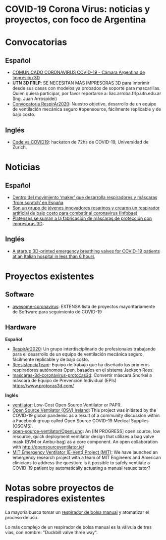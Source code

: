 # COVID-19 Corona Virus: noticias y proyectos, con foco de Argentina

# Convocatorias

## Español

- [COMUNICADO CORONAVIRUS COVID-19 - Cámara Argentina de Impresión 3D](https://www.camar3d.org/comunicado-coronavirus-covid-19/)
- **UTN 3D FRLP**: SE NECESITAN MAS IMPRESORAS 3D para imprimir desde sus casas con modelos ya probados de soporte para mascarillas. Quien quiera participar, por favor reportarse a: liac.arroba.frlp.utn.edu.ar (Ing. Juan Arrospidei)
- [Convocatoria RespirAr2020](https://twitter.com/RespirAr2020/status/1241410245345378307): Nuestro objetivo, desarrollo de un equipo de ventilación mecánica seguro #opensource, fácilmente replicable y de bajo costo.

## Inglés

- [Code vs COVID19](https://www.codevscovid19.org): hackaton de 72hs de COVID-19, Universidad de Zurich.

# Noticias

## Español

- [Dentro del movimiento ‘maker’ que desarrolla respiradores y máscaras ‘from scratch’ en España](https://hipertextual.com/2020/03/movimiento-maker-respiradores-mascaras-espana-covid)
- [Son un grupo de jóvenes innovadores rosarinos y crearon un respirador artificial de bajo costo para combatir al coronavirus (Infobae)](https://www.infobae.com/sociedad/2020/03/22/son-un-grupo-de-jovenes-innovadores-rosarinos-y-crearon-un-respirador-artificial-de-bajo-costo-para-combatir-al-coronavirus/)
- [Platenses se suman a la fabricación de máscaras de protección con impresoras 3D](https://www.0221.com.ar/nota/2020-3-23-14-22-0-la-plata-se-suma-a-la-fabricacion-de-mascaras-de-proteccion-con-impresoras-3d):

## Inglés

- [A startup 3D-printed emergency breathing valves for COVID-19 patients at an Italian hospital in less than 6 hours](https://www.businessinsider.com/coronavirus-italian-hospital-3d-printed-breathing-valves-covid-19-patients-2020-3)

# Proyectos existentes

## Software

- [awesome-coronavirus](https://github.com/soroushchehresa/awesome-coronavirus): EXTENSA lista de proyectos mayoritariamente de Software para seguimiento de COVID-19

## Hardware

**Español**

- [RespirAr2020](https://twitter.com/respirar2020): Un grupo interdisciplinario de profesionales trabajando para el desarrollo de un equipo de ventilación mecánica seguro, fácilmente replicable y de bajo costo.
- [ReesistenciaTeam](https://twitter.com/ReesistenciaT): Equipo de trabajo que ha diseñado los primeros respiradores autónomos Open, basados en el sistema Jackson Rees.
- [mascaras-3d-coronavirus-protocas3d](https://github.com/Vidasoft-app/mascaras-3d-coronavirus-protocas3d): Convertir máscara Snorkel a máscara de Equipo de Prevención Individual (EPIs) https://www.protocas3d.com/



**Inglés**

- [ventilator](https://github.com/jcl5m1/ventilator): Low-Cost Open Source Ventilator or PAPR.
- [Open Source Ventilator (OSV) Ireland](https://opensourceventilator.ie/): This project was initiated by the COVID-19 global pandemic as a result of a community discussion within a Facebook group called Open Source COVID-19 Medical Supplies (OSCMS).
- [open-source-ventilator/OpenLung](https://gitlab.com/open-source-ventilator/OpenLung): An [IN PROGRESS] open source, low resource, quick deployment ventilator design that utilizes a bag valve mask (BVM or Ambu-bag) as a core component. An open collaboration with http://opensourceventilator.ie/
- [MIT Emergency Ventilator (E-Vent) Project (MIT)](https://e-vent.mit.edu/): We have launched an emergency research project with a team of MIT Engineers and American clinicians to address the question: Is it possible to safely ventilate a COVID-19 patient by automatically actuating a manual resuscitator?

# Notas sobre proyectos de respiradores existentes

La mayoría busca tomar un [respirador de bolsa manual](https://en.wikipedia.org/wiki/Bag_valve_mask) y atomatizar el proceso de uso. 

Lo más complejo de un respirador de bolsa manual es la válvula de tres vías, con nombre: "Duckbill valve three way".


